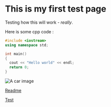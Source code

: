 # This is my first test page

Testing how this will work - *really*.

Here is some cpp code : 

```c++
#include <iostream>
using namespace std;

int main()
{
  cout << "Hello world" << endl;
  return 0;
}
```


![A car image](https://encrypted-tbn0.gstatic.com/images?q=tbn:ANd9GcQmx1CKUrR95QWchNegsHuOAnSOfkotdxw2iheS2DhZ58dbaJzx)

[Readme](https://github.com/xKubo/xKubo.github.io/blob/master/README.md)

[Test](test.md)
